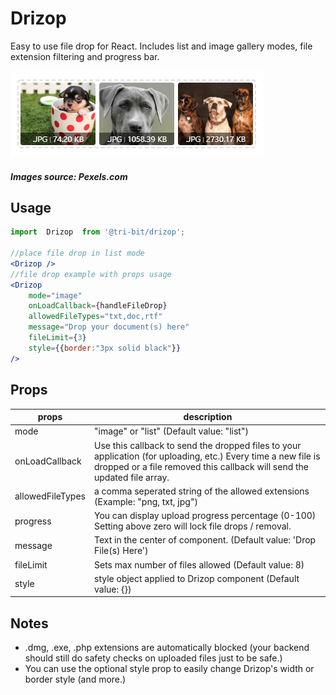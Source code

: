 
# Drizop
Easy to use file drop for React. Includes list and image gallery modes, file extension filtering and progress bar.

![alt text](https://github.com/tri-bit/drizop/blob/master/docs/images/drizop_02.png?raw=true "Example")
##### Images source: Pexels.com

## Usage
```jsx
import  Drizop  from '@tri-bit/drizop';

//place file drop in list mode
<Drizop />
//file drop example with props usage
<Drizop
	mode="image"
	onLoadCallback={handleFileDrop}
	allowedFileTypes="txt,doc,rtf"
	message="Drop your document(s) here"
	fileLimit={3}
	style={{border:"3px solid black"}}
/>
```

## Props

| props | description |
--- | ---
| mode | "image" or "list" (Default value: "list")
| onLoadCallback | Use this callback to send the dropped files to your application (for uploading, etc.) Every time a new file is dropped or a file removed this callback will send the updated file array.
| allowedFileTypes | a comma seperated string of the allowed extensions (Example: "png, txt, jpg")
| progress | You can display upload progress percentage (0-100) Setting above zero will lock file drops / removal.
| message | Text in the center of component. (Default value: 'Drop File(s) Here')
| fileLimit | Sets max number of files allowed (Default value: 8)
| style | style object applied to Drizop component (Default value: {})

## Notes
* .dmg, .exe, .php extensions are automatically blocked (your backend should still do safety checks on uploaded files just to be safe.)
* You can use the optional style prop to easily change Drizop's width or border style (and more.)




